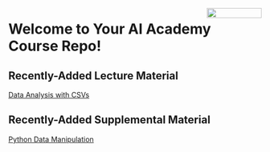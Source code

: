 <a href="https://nbviewer.org/github/flatiron-school/DS-Deloitte-02062023/tree/main/" 
   target="_parent">
   <img align="right" 
      src="https://raw.githubusercontent.com/jupyter/design/master/logos/Badges/nbviewer_badge.png" 
      width="109" height="20">
</a>

# Welcome to Your AI Academy Course Repo!

## Recently-Added Lecture Material

[Data Analysis with CSVs](https://github.com/nickmccarty/DS-Deloitte-02062023/blob/main/data_analysis.ipynb)

## Recently-Added Supplemental Material

[Python Data Manipulation](https://github.com/nickmccarty/DS-Deloitte-02062023/blob/main/python_data_manipulation.ipynb)

